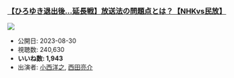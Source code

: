 ### [【ひろゆき退出後…延長戦】放送法の問題点とは？【NHKvs民放】](https://www.youtube.com/watch?v=pUkL114H_jE)
[![](https://img.youtube.com/vi/pUkL114H_jE/sddefault.jpg)](https://www.youtube.com/watch?v=pUkL114H_jE)
-   公開日: 2023-08-30
-   視聴数: 240,630
-   **いいね数: 1,943**
-   出演者: [小西洋之](/rehacq_fan/people/小西洋之 "wikilink"), [西田亮介](/rehacq_fan/people/西田亮介 "wikilink")
